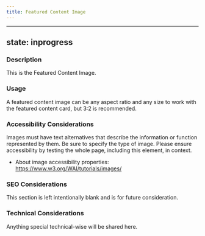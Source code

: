 ```yaml
---
title: Featured Content Image
---
```


---
state: inprogress
---

### Description
This is the Featured Content Image.

### Usage
A featured content image can be any aspect ratio and any size to work with the featured content card, but 3:2 is recommended.

### Accessibility Considerations
Images must have text alternatives that describe the information or function represented by them. Be sure to specify the type of image. Please ensure accessibility by testing the whole page, including this element, in context.

* About image accessibility properties: https://www.w3.org/WAI/tutorials/images/

### SEO Considerations
This section is left intentionally blank and is for future consideration.

### Technical Considerations
Anything special technical-wise will be shared here.
